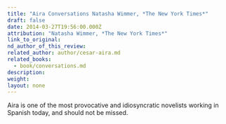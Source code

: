 ```yaml
---
title: "Aira Conversations Natasha Wimmer, *The New York Times*"
draft: false
date: 2014-03-27T19:56:00.000Z
attribution: "Natasha Wimmer, *The New York Times*"
link_to_original:
nd_author_of_this_review:
related_author: author/cesar-aira.md
related_books:
  - book/conversations.md
description:
weight:
layout: none
---
```

Aira is one of the most provocative and idiosyncratic novelists working in Spanish today, and should not be missed.

